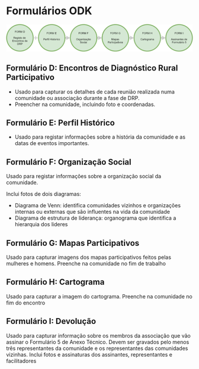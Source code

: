 # Formulários ODK

![](../.gitbook/assets/delim_com.png)

## Formulário D: Encontros de Diagnóstico Rural Participativo

* Usado para capturar os detalhes de cada reunião realizada numa comunidade ou associação durante a fase de DRP. 
* Preencher na comunidade, incluindo foto e coordenadas. 

## Formulário E: Perfil Histórico

* Usado para registar informações sobre a história da comunidade e as datas de eventos importantes. 

## Formulário F: Organização Social

Usado para registar informações sobre a organização social da comunidade.

Inclui fotos de dois diagramas:

* Diagrama de Venn: identifica comunidades vizinhos e organizações internas ou externas que são influentes na vida da comunidade
* Diagrama de estrutura de liderança: organograma que identifica a hierarquia dos lideres 

## Formulário G: Mapas Participativos

Usado para capturar imagens dos mapas participativos feitos pelas mulheres e homens. Preenche na comunidade no fim de trabalho

## Formulário H: Cartograma

Usado para capturar a imagem do cartograma. Preenche na comunidade no fim do encontro

## Formulário I: Devolução

Usado para capturar informação sobre os membros da associação que vão assinar o Formulário 5 de Anexo Técnico. Devem ser gravados pelo menos três representantes da comunidade e os representantes das comunidades vizinhas. Inclui fotos e assinaturas dos assinantes, representantes e facilitadores

